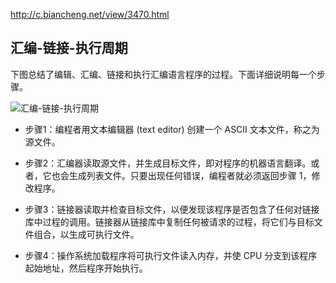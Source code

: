 http://c.biancheng.net/view/3470.html



## 汇编-链接-执行周期



下图总结了编辑、汇编、链接和执行汇编语言程序的过程。下面详细说明每一个步骤。



![汇编-链接-执行周期](http://c.biancheng.net/uploads/allimg/190428/4-1Z42QJ55Y01.gif)


- 步骤1：编程者用文本编辑器 (text editor) 创建一个 ASCII 文本文件，称之为源文件。

- 步骤2：汇编器读取源文件，并生成目标文件，即对程序的机器语言翻译。或者，它也会生成列表文件。只要出现任何错误，编程者就必须返回步骤 1，修改程序。

- 步骤3：链接器读取并检查目标文件，以便发现该程序是否包含了任何对链接库中过程的调用。链接器从链接库中复制任何被请求的过程，将它们与目标文件组合，以生成可执行文件。

- 步骤4：操作系统加载程序将可执行文件读入内存，并使 CPU 分支到该程序起始地址，然后程序开始执行。

  

